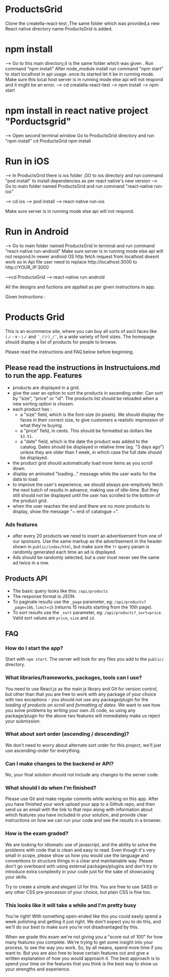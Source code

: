 # ProductsGrid
Clone the creatella-react-test ,The same folder which was provided,a new React native directory name ProductsGrid is added.

# npm install

--> Go to this main directory,it is the same folder which was given .
Run command "npm install" 
After node_module install run command "npm start" to start localhost in api usage .once its started let it be in running mode.
Make sure this local host server is in running mode else api will not respond and it might be an error.
--> cd creatella-react-test
--> npm install
--> npm start
# npm install in react native project "Porductsgrid"
--> Open second terminal window Go to ProductsGrid directory and run "npm install"
cd ProductsGrid
npm install

# Run in iOS
--> In ProductsGrid there is ios folder ,GO to ios directory and run command "pod install" to install dependencies as per react native's new version
--> Go to main folder named ProductsGrid and run command "react-native run-ios"

--> cd ios
--> pod install
--> react-native run-ios

Make sure server is in running mode else api will not respond.

# Run in Android 
--> Go to main folder named ProductsGrid in terminal and run command "react-native run-android"
Make sure server is in running mode else api will not respond.In newer android OS http fetch request from localhost doesnt work so in Api file user need to replace 
http://localhost:3000 to http://YOUR_IP:3000 

-->cd ProductsGrid
--> react-native run-android


All the designs and fuctions are applied as per given instructions in app.




Given Instructions :

Products Grid
====

This is an ecommerce site, where you can buy all sorts of ascii faces like `(ノ・∀・)ノ` and `¯_(ツ)_/¯`, in a wide variety of font sizes. The homepage should display a list of products for people to browse.

Please read the instructions and FAQ below before beginning.

Please read the instructions in Instructuions.md to run the app.
Features
----

- products are displayed in a grid.
- give the user an option to sort the products in ascending order. Can sort by "size", "price" or "id". The products list should be reloaded when a new sorting option is chosen.
- each product has :
  - a "size" field, which is the font-size (in pixels). We should display the faces in their correct size, to give customers a realistic impression of what they're buying.
  - a "price" field, in cents. This should be formatted as dollars like `$3.51`.
  - a "date" field, which is the date the product was added to the catalog. Dates should be displayed in relative time (eg. "3 days ago") unless they are older than 1 week, in which case the full date should be displayed.
- the product grid should automatically load more items as you scroll down.
- display an animated "loading..." message while the user waits for the data to load.
- to improve the user's experience, we should always pre-emptively fetch the next batch of results in advance, making use of idle-time.  But they still should not be displayed until the user has scrolled to the bottom of the product grid.
- when the user reaches the end and there are no more products to display, show the message "~ end of catalogue ~".

### Ads features

- after every 20 products we need to insert an advertisement from one of our sponsors. Use the same markup as the advertisement in the header shown in `public/index/html`, but make sure the `?r` query param is randomly generated each time an ad is displayed.
- Ads should be randomly selected, but a user must never see the same ad twice in a row.


Products API
----

- The basic query looks like this: `/api/products`
- The response format is JSON.
- To paginate results use the `_page` parameter, eg: `/api/products?_page=10&_limit=15` (returns 15 results starting from the 10th page).
- To sort results use the `_sort` parameter, eg: `/api/products?_sort=price`. Valid sort values are `price`, `size` and `id`.

FAQ
----

### How do I start the app?

Start with `npm start`. The server will look for any files you add to the `public/` directory.

### What libraries/frameworks, packages, tools can I use?

You need to use React.js as the main js library and Git for version control, but other than that you are free to work with any package of your choice with two exceptions - you should not use any package/plugin for the *loading of products on scroll* and *formatting of dates*. We want to see how you solve problems by writing your own JS code, so using any package/plugin for the above two features will immediately make us reject your submission.

### What about sort order (ascending / descending)?

We don't need to worry about alternate sort order for this project, we'll just use ascending-order for everything.

### Can I make changes to the backend or API?

No, your final solution should not include any changes to the server code.

### What should I do when I'm finished?

Please use Git and make regular commits while working on this app. After you have finished your work upload your app to a Github repo, and then send us an email with the link to that repo along with information about which features you have included in your solution, and provide clear instructions on how we can run your code and see the results in a browser.

### How is the exam graded?

We are looking for idiomatic use of javascript, and the ability to solve the problems with code that is clean and easy to read. Even though it's very small in scope, please show us how you would use the language and conventions to structure things in a clear and maintainable way. Please don't go overboard with using external packages/plugins and don't try to introduce extra complexity in your code just for the sake of showcasing your skills.

Try to create a simple and elegant UI for this. You are free to use SASS or any other CSS pre-processor of your choice, but plain CSS is fine too.

### This looks like it will take a while and I'm pretty busy

You're right! With something open-ended like this you could easily spend a week polishing and getting it just right. We don't expect you to do this, and we'll do our best to make sure you're not disadvantaged by this.

When we grade this exam we're not giving you a "score out of 100" for how many features you complete. We're trying to get some insight into your process, to see the way you work. So, by all means, spend more time if you want to. But you are also free to leave certain features out and give a written explanation of how you would approach it. The best approach is to spend your time on the features that you think is the best way to show us your strengths and experience.
